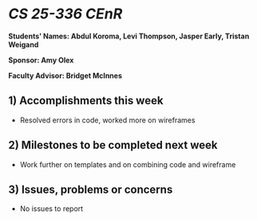 # *CS 25-336 CEnR*

**Students' Names: Abdul Koroma, Levi Thompson, Jasper Early, Tristan Weigand**

**Sponsor: Amy Olex**

**Faculty Advisor: Bridget McInnes**

## 1) Accomplishments this week ##
- Resolved errors in code, worked more on wireframes

## 2) Milestones to be completed next week ##
- Work further on templates and on combining code and wireframe

## 3) Issues, problems or concerns ##
- No issues to report
